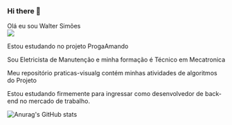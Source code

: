 ### Hi there 👋

Olá eu sou Walter Simões   
<a href="https://www.linkedin.com/in/walter-simoes" alt="linkedin" target="_blank">
<img src="https://img.shields.io/badge/LinkedIn-%230077B5.svg?&style=flat-square&logo=linkedin&logoColor=white">
</a>

Estou estudando no projeto ProgaAmando

Sou Eletricista de Manutenção e minha formação é Técnico em Mecatronica

Meu repositório praticas-visualg contém minhas atividades de algoritmos do Projeto

Estou estudando firmemente para ingressar como desenvolvedor de back-end no mercado de trabalho.


![Anurag's GitHub stats](https://github-readme-stats.vercel.app/api?username=WalterDeSimone&show_icons=true&theme=dark)



<!--
**WalterDeSimone/WalterDeSimone** is a ✨ _special_ ✨ repository because its `README.md` (this file) appears on your GitHub profile.

Here are some ideas to get you started:

- 🔭 I’m currently working on ...
- 🌱 I’m currently learning ...
- 👯 I’m looking to collaborate on ...
- 🤔 I’m looking for help with ...
- 💬 Ask me about ...
- 📫 How to reach me: ...
- 😄 Pronouns: ...
- ⚡ Fun fact: ...
-->
